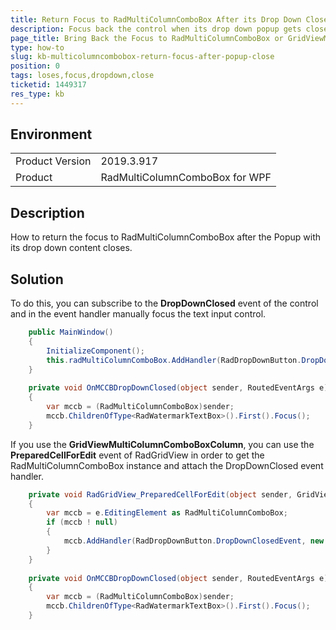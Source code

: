 ```yaml
---
title: Return Focus to RadMultiColumnComboBox After its Drop Down Closes
description: Focus back the control when its drop down popup gets closed.
page_title: Bring Back the Focus to RadMultiColumnComboBox or GridViewMultiColumnComboBoxColumn When its Popup gets Closed.
type: how-to
slug: kb-multicolumncombobox-return-focus-after-popup-close
position: 0
tags: loses,focus,dropdown,close
ticketid: 1449317
res_type: kb
---
```


## Environment
<table>
    <tbody>
	    <tr>
	    	<td>Product Version</td>
	    	<td>2019.3.917</td>
	    </tr>
	    <tr>
	    	<td>Product</td>
	    	<td>RadMultiColumnComboBox for WPF</td>
	    </tr>
    </tbody>
</table>

## Description

How to return the focus to RadMultiColumnComboBox after the Popup with its drop down content closes. 

## Solution

To do this, you can subscribe to the __DropDownClosed__ event of the control and in the event handler manually focus the text input control.


```C#
	public MainWindow()
	{
		InitializeComponent();
		this.radMultiColumnComboBox.AddHandler(RadDropDownButton.DropDownClosedEvent, new RoutedEventHandler(OnMCCBDropDownClosed));
	}
	
	private void OnMCCBDropDownClosed(object sender, RoutedEventArgs e)
	{
		var mccb = (RadMultiColumnComboBox)sender;
		mccb.ChildrenOfType<RadWatermarkTextBox>().First().Focus();
	}
```

If you use the __GridViewMultiColumnComboBoxColumn__, you can use the __PreparedCellForEdit__ event of RadGridView in order to get the RadMultiColumnComboBox instance and attach the DropDownClosed event handler.


```C#
	private void RadGridView_PreparedCellForEdit(object sender, GridViewPreparingCellForEditEventArgs e)
	{
		var mccb = e.EditingElement as RadMultiColumnComboBox;
		if (mccb ! null)
		{
			mccb.AddHandler(RadDropDownButton.DropDownClosedEvent, new RoutedEventHandler(OnMCCBDropDownClosed));
		}		
	}
	
	private void OnMCCBDropDownClosed(object sender, RoutedEventArgs e)
	{
		var mccb = (RadMultiColumnComboBox)sender;
		mccb.ChildrenOfType<RadWatermarkTextBox>().First().Focus();
	}
```
